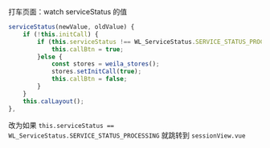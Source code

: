 打车页面：watch serviceStatus 的值

```ts
serviceStatus(newValue, oldValue) {
	if (!this.initCall) {
		if (this.serviceStatus !== WL_ServiceStatus.SERVICE_STATUS_PROCESSING) {
			this.callBtn = true;
		}else {
			const stores = weila_stores();
			stores.setInitCall(true);
			this.callBtn = false;
		}
	}
	this.calLayout();
},
```

改为如果 `this.serviceStatus == WL_ServiceStatus.SERVICE_STATUS_PROCESSING` 就跳转到  `sessionView.vue`
